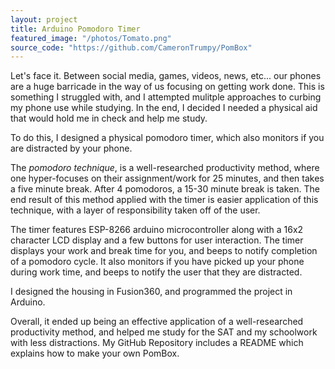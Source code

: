 ```yaml
---
layout: project
title: Arduino Pomodoro Timer
featured_image: "/photos/Tomato.png"
source_code: "https://github.com/CameronTrumpy/PomBox"
---
```

Let's face it. Between social media, games, videos, news, etc... our phones are a huge barricade in the way of us focusing on getting work done. This is something I struggled with, and I attempted mulitple approaches to curbing my phone use while studying. In the end, I decided I needed a physical aid that would hold me in check and help me study.

To do this, I designed a physical pomodoro timer, which also monitors if you are distracted by your phone.

The *pomodoro technique*, is a well-researched productivity method, where one hyper-focuses on their assignment/work for 25 minutes, and then takes a five minute break. After 4 pomodoros, a 15-30 minute break is taken. The end result of this method applied with the timer is easier application of this technique, with a layer of responsibility taken off of the user.

The timer features ESP-8266 arduino microcontroller along with a 16x2 character LCD display and a few buttons for user interaction. The timer displays your work and break time for you, and beeps to notify completion of a pomodoro cycle. It also monitors if you have picked up your phone during work time, and beeps to notify the user that they are distracted.

I designed the housing in Fusion360, and programmed the project in Arduino.

Overall, it ended up being an effective application of a well-researched productivity method, and helped me study for the SAT and my schoolwork with less distractions. My GitHub Repository includes a README which explains how to make your own PomBox.
